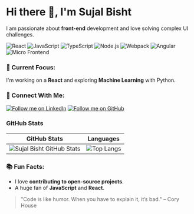 # Hi there 👋, I'm Sujal Bisht
I am passionate about **front-end** development and love solving complex UI challenges.

![React](https://img.shields.io/badge/React-%2300d1b2.svg?style=flat&logo=react&logoColor=white)
![JavaScript](https://img.shields.io/badge/JavaScript-%23f7df1e.svg?style=flat&logo=javascript&logoColor=white)
![TypeScript](https://img.shields.io/badge/TypeScript-%232b7bbf.svg?style=flat&logo=typescript&logoColor=white)
![Node.js](https://img.shields.io/badge/Node.js-339933.svg?style=flat&logo=node.js&logoColor=white)
![Webpack](https://img.shields.io/badge/Webpack-%238c8c8c.svg?style=flat&logo=webpack&logoColor=white)
![Angular](https://img.shields.io/badge/Angular-%23dd0031.svg?style=flat&logo=angular&logoColor=white)
![Micro Frontend](https://img.shields.io/badge/Micro%20Frontend-%23000000.svg?style=flat&logo=appveyor&logoColor=white)


### 🌟 Current Focus:
I'm working on a **React** and exploring **Machine Learning** with Python.

### 💼 Connect With Me:
[![Follow me on LinkedIn](https://img.shields.io/badge/Follow%20me%20on-LinkedIn-%230077B5?style=social&logo=linkedin)](https://www.linkedin.com/in/sujal-bisht-50a833314)
[![Follow me on GitHub](https://img.shields.io/github/followers/pankajbisht?style=social)](https://github.com/sujalbisht201/)

### GitHub Stats

| **GitHub Stats**           | **Languages** |
|----------------------------|-------------------|
| ![Sujal Bisht GitHub Stats](https://github-readme-stats.vercel.app/api?username=sujalbsiht201&show_icons=true&count_private=true&hide=prs&theme=radical) | ![Top Langs](https://github-readme-stats.vercel.app/api/top-langs/?username=sujalbsiht&layout=compact) |



### 📚 Fun Facts:
- I love **contributing to open-source projects**.
- A huge fan of **JavaScript** and **React**.

> "Code is like humor. When you have to explain it, it’s bad." – Cory House

